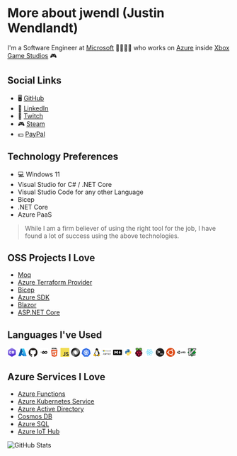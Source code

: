 # More about jwendl (Justin Wendlandt)

I'm a Software Engineer at [Microsoft](https://www.microsoft.com/en-us/) 🐱‍💻🐱‍🐉 who works on [Azure](https://azure.microsoft.com/en-us/) inside [Xbox Game Studios](https://www.xbox.com/en-US/xbox-game-studios) 🎮

## Social Links

- 🖥 [GitHub](https://github.com/jwendl)
- 👔 [LinkedIn](https://linkedin.com/in/jwendl/)
- 🎥 [Twitch](https://twitch.tv/jwendl)
- 🎮 [Steam](https://steamcommunity.com/id/jwendl/)
- 💵 [PayPal](https://paypal.me/jwendl)

## Technology Preferences

- 💻 Windows 11
- Visual Studio for C# / .NET Core
- Visual Studio Code for any other Language
- Bicep
- .NET Core
- Azure PaaS

> While I am a firm believer of using the right tool for the job, I have found a lot of success using the above technologies.

## OSS Projects I Love

- [Moq](https://github.com/Moq/moq4/wiki/Quickstart)
- [Azure Terraform Provider](https://registry.terraform.io/providers/hashicorp/azurerm/latest/docs)
- [Bicep](https://github.com/Azure/bicep)
- [Azure SDK](https://github.com/Azure/azure-sdk-for-net)
- [Blazor](https://github.com/dotnet/blazor)
- [ASP.NET Core](https://dotnet.microsoft.com/apps/aspnet)

## Languages I've Used

<code><img height="20" src="https://raw.githubusercontent.com/github/explore/80688e429a7d4ef2fca1e82350fe8e3517d3494d/topics/csharp/csharp.png"></code>
<code><img height="20" src="https://raw.githubusercontent.com/github/explore/80688e429a7d4ef2fca1e82350fe8e3517d3494d/topics/azure/azure.png"></code>
<code><img height="20" src="https://raw.githubusercontent.com/github/explore/89bdd9644f44d1b12180fd512b95574fe4c54617/topics/github-api/github-api.png"></code>
<code><img height="20" src="https://raw.githubusercontent.com/github/explore/80688e429a7d4ef2fca1e82350fe8e3517d3494d/topics/go/go.png"></code>
<code><img height="20" src="https://raw.githubusercontent.com/github/explore/80688e429a7d4ef2fca1e82350fe8e3517d3494d/topics/html/html.png"></code>
<code><img height="20" src="https://raw.githubusercontent.com/github/explore/80688e429a7d4ef2fca1e82350fe8e3517d3494d/topics/javascript/javascript.png"></code>
<code><img height="20" src="https://raw.githubusercontent.com/github/explore/80688e429a7d4ef2fca1e82350fe8e3517d3494d/topics/json/json.png"></code>
<code><img height="20" src="https://raw.githubusercontent.com/github/explore/80688e429a7d4ef2fca1e82350fe8e3517d3494d/topics/kubernetes/kubernetes.png"></code>
<code><img height="20" src="https://raw.githubusercontent.com/github/explore/80688e429a7d4ef2fca1e82350fe8e3517d3494d/topics/linux/linux.png"></code>
<code><img height="20" src="https://raw.githubusercontent.com/github/explore/80688e429a7d4ef2fca1e82350fe8e3517d3494d/topics/aspnet/aspnet.png"></code>
<code><img height="20" src="https://raw.githubusercontent.com/github/explore/80688e429a7d4ef2fca1e82350fe8e3517d3494d/topics/markdown/markdown.png"></code>
<code><img height="20" src="https://raw.githubusercontent.com/github/explore/80688e429a7d4ef2fca1e82350fe8e3517d3494d/topics/python/python.png"></code>
<code><img height="20" src="https://raw.githubusercontent.com/github/explore/80688e429a7d4ef2fca1e82350fe8e3517d3494d/topics/raspberry-pi/raspberry-pi.png"></code>
<code><img height="20" src="https://raw.githubusercontent.com/github/explore/80688e429a7d4ef2fca1e82350fe8e3517d3494d/topics/react/react.png"></code>
<code><img height="20" src="https://raw.githubusercontent.com/github/explore/d92924b1d925bb134e308bd29c9de6c302ed3beb/topics/terminal/terminal.png"></code>
<code><img height="20" src="https://raw.githubusercontent.com/github/explore/80688e429a7d4ef2fca1e82350fe8e3517d3494d/topics/ubuntu/ubuntu.png"></code>
<code><img height="20" src="https://raw.githubusercontent.com/github/explore/80688e429a7d4ef2fca1e82350fe8e3517d3494d/topics/unity/unity.png"></code>
<code><img height="20" src="https://raw.githubusercontent.com/github/explore/80688e429a7d4ef2fca1e82350fe8e3517d3494d/topics/vim/vim.png"></code>

## Azure Services I Love

- [Azure Functions](https://azure.microsoft.com/en-us/services/functions/)
- [Azure Kubernetes Service](https://azure.microsoft.com/en-us/services/kubernetes-service/)
- [Azure Active Directory](https://azure.microsoft.com/en-us/services/active-directory/)
- [Cosmos DB](https://azure.microsoft.com/en-us/services/cosmos-db/)
- [Azure SQL](https://azure.microsoft.com/en-us/services/azure-sql/)
- [Azure IoT Hub](https://azure.microsoft.com/en-us/services/iot-hub/)

![GitHub Stats](https://github-readme-stats.vercel.app/api?username=jwendl&show_icons=true&theme=gotham)
